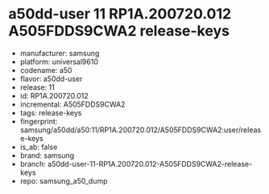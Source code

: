 # a50dd-user 11 RP1A.200720.012 A505FDDS9CWA2 release-keys
- manufacturer: samsung
- platform: universal9610
- codename: a50
- flavor: a50dd-user
- release: 11
- id: RP1A.200720.012
- incremental: A505FDDS9CWA2
- tags: release-keys
- fingerprint: samsung/a50dd/a50:11/RP1A.200720.012/A505FDDS9CWA2:user/release-keys
- is_ab: false
- brand: samsung
- branch: a50dd-user-11-RP1A.200720.012-A505FDDS9CWA2-release-keys
- repo: samsung_a50_dump
